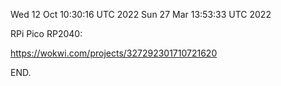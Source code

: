 Wed 12 Oct 10:30:16 UTC 2022
Sun 27 Mar 13:53:33 UTC 2022

RPi Pico RP2040:

  https://wokwi.com/projects/327292301710721620

END.
